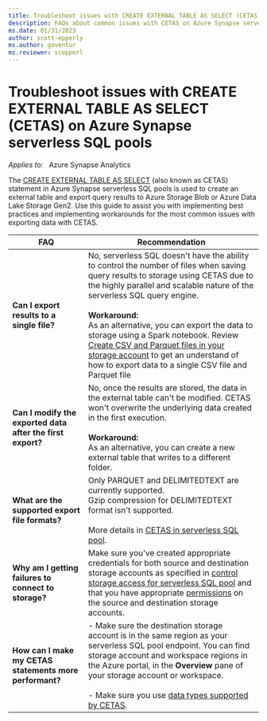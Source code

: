 ```yaml
---
title: Troubleshoot issues with CREATE EXTERNAL TABLE AS SELECT (CETAS) on Azure Synapse serverless SQL pools
description: FAQs about common issues with CETAS on Azure Synapse serverless SQL pools
ms.date: 01/31/2023
author: scott-epperly
ms.author: goventur
ms.reviewer: scepperl
---
```


# Troubleshoot issues with CREATE EXTERNAL TABLE AS SELECT (CETAS) on Azure Synapse serverless SQL pools

_Applies to:_ &nbsp; Azure Synapse Analytics

The [CREATE EXTERNAL TABLE AS SELECT](/azure/synapse-analytics/sql/develop-tables-cetas) (also known as CETAS) statement in Azure Synapse serverless SQL pools is used to create an external table and export query results to Azure Storage Blob or Azure Data Lake Storage Gen2.  Use this guide to assist you with implementing best practices and implementing workarounds for the most common issues with exporting data with CETAS.

|FAQ|Recommendation|
|--|--|
|**Can I export results to a single file?**|No, serverless SQL doesn't have the ability to control the number of files when saving query results to storage using CETAS due to the highly parallel and scalable nature of the serverless SQL query engine.<br><br>**Workaround:**<br>As an alternative, you can export the data to storage using a Spark notebook.  Review [Create CSV and Parquet files in your storage account](/azure/synapse-analytics/get-started-analyze-storage#create-csv-and-parquet-files-in-your-storage-account) to get an understand of how to export data to a single CSV file and Parquet file|
|**Can I modify the exported data after the first export?**|No, once the results are stored, the data in the external table can't be modified. CETAS won't overwrite the underlying data created in the first execution.<br><br>**Workaround:**<br>As an alternative, you can create a new external table that writes to a different folder.|
|**What are the supported export file formats?**|Only PARQUET and DELIMITEDTEXT are currently supported.<br>Gzip compression for DELIMITEDTEXT format isn't supported.<br><br>More details in [CETAS in serverless SQL pool](/azure/synapse-analytics/sql/develop-tables-cetas).|
|**Why am I getting failures to connect to storage?**| Make sure you've created appropriate credentials for both source and destination storage accounts as specified in [control storage access for serverless SQL pool](/azure/synapse-analytics/sql/develop-storage-files-storage-access-control) and that you have appropriate [permissions](/azure/synapse-analytics/sql/develop-tables-cetas#permissions) on the source and destination storage accounts.|
|**How can I make my CETAS statements more performant?**|- Make sure the destination storage account is in the same region as your serverless SQL pool endpoint. You can find storage account and workspace regions in the Azure portal, in the **Overview** pane of your storage account or workspace.<br><br>- Make sure you use [data types supported by CETAS](/azure/synapse-analytics/sql/develop-tables-cetas#supported-data-types).|